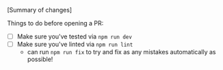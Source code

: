[Summary of changes]

Things to do before opening a PR:

- [ ] Make sure you've tested via `npm run dev`
- [ ] Make sure you've linted via `npm run lint`
  - can run `npm run fix` to try and fix as any mistakes automatically as possible!

